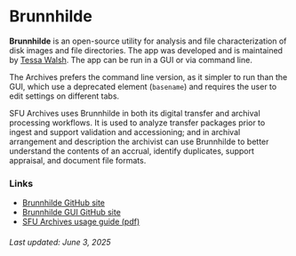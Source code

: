 # Brunnhilde

**Brunnhilde** is an open-source utility for analysis and file characterization of disk images and file directories. The app was developed and is maintained by [Tessa Walsh](https://github.com/tw4l). The app can be run in a GUI or via command line.

The Archives prefers the command line version, as it simpler to run than the GUI, which use a deprecated element (`basename`) and requires the user to edit settings on different tabs.

SFU Archives uses Brunnhilde in both its digital transfer and archival processing workflows. It is used to analyze transfer packages prior to ingest and support validation and accessioning; and in archival arrangement and description the archivist can use Brunnhilde to better understand the contents of an accrual, identify duplicates, support appraisal, and document file formats.

### Links
- [Brunnhilde GitHub site](https://github.com/tw4l/brunnhilde)
- [Brunnhilde GUI GitHub site](https://github.com/tw4l/brunnhilde-gui)
- [SFU Archives usage guide (pdf)](../sfua-usage-guides/brunnhilde-sfua.pdf)


###### Last updated: June 3, 2025
